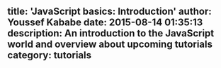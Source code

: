 title: 'JavaScript basics: Introduction'
author: Youssef Kababe
date: 2015-08-14 01:35:13
description: An introduction to the JavaScript world and overview about upcoming tutorials
category: tutorials
---
